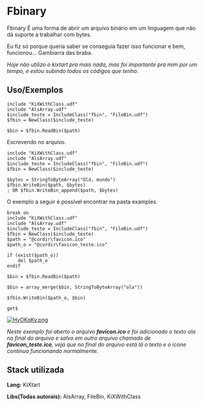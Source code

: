 
# Fbinary

Fbinary É uma forma de abrir um arquivo binário em um linguagem que não dá suporte a trabalhar com bytes.

Eu fiz só porque queria saber se conseguia fazer isso funcionar e bem, funcionou... Gambiarra das braba.

_Hoje não utilizo o kixtart pra mais nada, mas foi importante pra mim por um tempo, e estou subindo todos os códigos que tenho._

## Uso/Exemplos

```kixtart
include "KiXWithClass.udf"
include "AlsArray.udf"
$include_teste = IncludeClass("fbin", "FileBin.udf")
$fbin = NewClass($include_teste)

$bin = $fbin.ReadBin($path)
```

Escrevendo no arquivo.

```kixtart
include "KiXWithClass.udf"
include "AlsArray.udf"
$include_teste = IncludeClass("fbin", "FileBin.udf")
$fbin = NewClass($include_teste)

$bytes = StringToByteArray("Olá, mundo")
$fbin.WriteBin($path, $bytes)
; OR $fbin.WriteBin_append($path, $bytes)
```

O exemplo a seguir é possível encontrar na pasta examples.
```kixtart
break on
include "KiXWithClass.udf"
include "AlsArray.udf"
$include_teste = IncludeClass("fbin", "FileBin.udf")
$fbin = NewClass($include_teste)
$path = "@curdir\favicon.ico"
$path_o = "@curdir\favicon_teste.ico"

if (exist($path_o))
	del $path_o
endif

$bin = $fbin.ReadBin($path)

$bin = array_merge($bin, StringToByteArray("ola"))

$fbin.WriteBin($path_o, $bin)

get$
```

[![HvOKqKv.png](https://iili.io/HvOKqKv.png)](https://freeimage.host/br)

_Neste exemplo foi aberto o arquivo **favicon.ico** e foi adicionado o texto ola no final do arquivo e salvo em outro arquivo chamado de **favicon_teste.ico**, veja que no final do arquivo está lá o texto e o ícone continua funcionando normalmente._
## Stack utilizada

**Lang:** KiXtart

**Libs(Todas autorais):** AlsArray, FileBin, KiXWithClass

